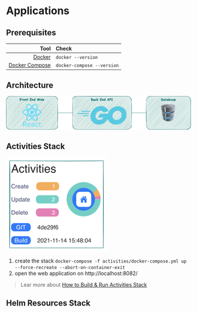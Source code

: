 # Applications

## Prerequisites

|                                               Tool | Check                      |
| -------------------------------------------------: | :------------------------- |
|                  [Docker](https://www.docker.com/) | `docker --version`         |
| [Docker Compose](https://docs.docker.com/compose/) | `docker-compose --version` |


## Architecture

![image](.data/arch.png)

## Activities Stack

![image](.data/stack-activities.png)
1. create the stack `docker-compose -f activities/docker-compose.yml up --force-recreate --abort-on-container-exit`
2. open the web application on http://localhost:8082/

> Lear more about [How to Build & Run Activities Stack](activities/README.md)

## Helm Resources Stack
